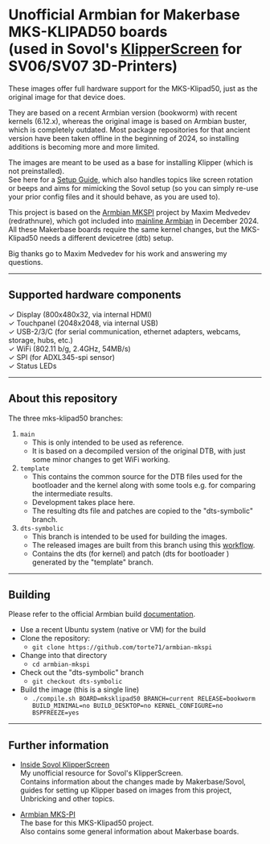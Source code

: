 # Unofficial Armbian for Makerbase MKS-KLIPAD50 boards<br>(used in Sovol's [KlipperScreen](https://www.sovol3d.com/products/sovol-klipper-screen-for-sv06-sv06-plus?_pos=1&_sid=c7aa5974f&_ss=r) for SV06/SV07 3D-Printers)

These images offer full hardware support for the MKS-Klipad50, just as the original image for that device does.

They are based on a recent Armbian version (bookworm) with recent kernels (6.12.x), whereas the original image is based on Armbian buster, which is completely outdated. Most package repositories for that ancient version have been taken offline in the beginning of 2024, so installing additions is becoming more and more limited.

The images are meant to be used as a base for installing Klipper (which is not preinstalled).<br>
See here for a [Setup Guide](https://torte71.github.io/InsideSovolKlipperScreen/armbian-mainline-setup.html),
which also handles topics like screen rotation or beeps
and aims for mimicking the Sovol setup (so you can simply re-use your prior config files and it should behave, as you are used to).

This project is based on the [Armbian MKSPI](https://github.com/redrathnure/armbian-mkspi) project by Maxim Medvedev (redrathnure), which got included into [mainline Armbian](https://github.com/armbian/build) in December 2024.
All these Makerbase boards require the same kernel changes, but the MKS-Klipad50 needs a different devicetree (dtb) setup.

Big thanks go to Maxim Medvedev for his work and answering my questions.

----

## Supported hardware components

✓ Display (800x480x32, via internal HDMI)<br>
✓ Touchpanel (2048x2048, via internal USB)<br>
✓ USB-2/3/C (for serial communication, ethernet adapters, webcams, storage, hubs, etc.)<br>
✓ WiFi (802.11 b/g, 2.4GHz, 54MB/s)<br>
✓ SPI (for ADXL345-spi sensor)<br>
✓ Status LEDs<br>

----

## About this repository

The three mks-klipad50 branches:

1. `main`
   - This is only intended to be used as reference.
   - It is based on a decompiled version of the original DTB, with just some minor changes to get WiFi working.
2. `template`
   - This contains the common source for the DTB files used for the bootloader and the kernel along with some tools e.g. for comparing the intermediate results.
   - Development takes place here.
   - The resulting dts file and patches are copied to the "dts-symbolic" branch.
3. `dts-symbolic`
   - This branch is intended to be used for building the images.
   - The released images are built from this branch using this [workflow](https://github.com/torte71/armbian-mkspi/blob/main/.github/workflows/build.yml).
   - Contains the dts (for kernel) and patch (dts for bootloader ) generated by the "template" branch.

----

## Building

Please refer to the official Armbian build [documentation](https://docs.armbian.com/Developer-Guide_Build-Preparation/).

- Use a recent Ubuntu system (native or VM) for the build
- Clone the repository:
  - `git clone https://github.com/torte71/armbian-mkspi`
- Change into that directory
  - `cd armbian-mkspi`
- Check out the "dts-symbolic" branch
  - `git checkout dts-symbolic`
- Build the image (this is a single line)
  - `./compile.sh BOARD=mksklipad50 BRANCH=current RELEASE=bookworm BUILD_MINIMAL=no BUILD_DESKTOP=no KERNEL_CONFIGURE=no BSPFREEZE=yes`

----

## Further information

- [Inside Sovol KlipperScreen](https://torte71.github.io/InsideSovolKlipperScreen/)<br>
  My unofficial resource for Sovol's KlipperScreen.<br>
  Contains information about the changes made by Makerbase/Sovol, guides for setting up Klipper based on images from this project, Unbricking and other topics.

- [Armbian MKS-PI](https://github.com/redrathnure/armbian-mkspi)<br>
  The base for this MKS-Klipad50 project.<br>
  Also contains some general information about Makerbase boards.
